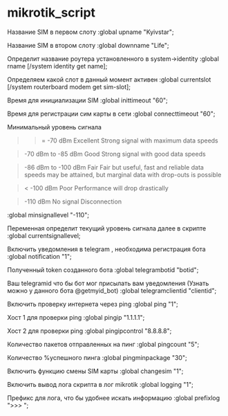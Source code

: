 # mikrotik_script
Название SIM в первом слоту
:global upname "Kyivstar";

Название SIM в втором слоту
:global downname "Life";

Определит название роутера установленного в system->identity
:global rname [/system identity get name];

Определяем какой слот в данный момент активен
:global currentslot [/system routerboard modem get sim-slot];

Время для инициализации SIM
:global inittimeout "60";

Время для регистрации сим карты в сети
:global connecttimeout "60";

Минимальный уровень сигнала

>>= -70 dBm	Excellent	Strong signal with maximum data speeds

>-70 dBm to -85 dBm	Good	Strong signal with good data speeds

>-86 dBm to -100 dBm	Fair	Fair but useful, fast and reliable data speeds may be attained, but marginal data with drop-outs is possible

>< -100 dBm	Poor	Performance will drop drastically

>-110 dBm	No signal	Disconnection



:global minsignallevel "-110";

Переменная определит текущий уровень сигнала далее в скрипте
:global currentsignallevel;

Включить уведомления в telegram , необходима регистрация бота
:global notification "1";

Полученный token созданного бота
:global telegrambotid "botid";

Ваш telegramid что бы бот мог присылать вам уведомления (Узнать можно у данного бота @getmyid_bot)
:global telegramclientid "clientid";

Включить проверку интернета через ping
:global ping "1";

Хост 1 для проверки ping
:global pingip "1.1.1.1";

Хост 2 для проверки ping
:global pingipcontrol "8.8.8.8";

Количество пакетов отправленных на пинг
:global pingcount "5";

Количество %успешного пинга
:global pingminpackage "30";

Включить функцию смены SIM карты
:global changesim "1";

Включить вывод лога скрипта в лог mikrotik
:global logging "1";

Префикс для лога, что бы удобнее искать информацию
:global prefixlog ">>> ";
